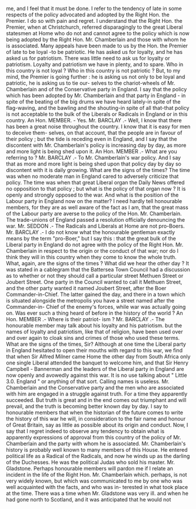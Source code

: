 me, and I feel that it must be done. I refer to the tendency of late in some respects of the policy advocated and adopted by the Right Hon. the Premier. I do so with pain and regret. I understand that the Right Hon. the Premier, when at Christchurch, referred disparagingly to the great Liberal statesmen at Home who do not and cannot agree to the policy which is now being adopted by the Right Hon. Mr. Chamberlain and those with whom he is associated. Many appeals have been made to us by the Hon. the Premier of late to be loyal -to be patriotic. He has asked us for loyalty, and he has asked us for patriotism. There was little need to ask us for loyalty or patriotism. Loyalty and patriotism we have in plenty, and to spare. Who in this country is not loyal ? Who in this country is not patriotic ? But, to my mind, the Premier is going further : he is asking us not only to be loyal and patriotic, he is asking us to tie our- selves to the chariot-wheels of Mr. Chamberlain and of the Conservative party in England. I say that the policy which has been adopted by Mr. Chamberlain and that party in England - in spite of the beating of the big drums we have heard lately-in spite of the flag-waving, and the bawling and the shouting-in spite of all that-that policy is not acceptable to the bulk of the Liberals or Radicals in England or in this country. An Hon. MEMBER. - Yes. Mr. BARCLAY .- Well, I know that there has been a great noise throughout the country. I know that it is easy for men to deceive them- selves, on that account, that the people are in favour of their policy ; but the tide is receding even in England, and I say that the discontent with Mr. Chamberlain's policy is increasing day by day, as more and more light is being shed upon it. An Hon. MEMBER .- What are you referring to ? Mr. BARCLAY .- To Mr. Chamberlain's war policy. And I say that as more and more light is being shed upon that policy day by day so discontent with it is daily growing. What are the signs of the times? The time was when no moderate man in England cared to adversely criticize that policy. The time was when that great Liberal organ the Daily News offered no opposition to that policy ; but what is the policy of that organ now ? It is openly and strongly opposed to the war. And what is the position of the Labour party in England now on the matter? I need hardly tell honourable members, for they are as well aware of the fact as I am, that the great mass of the Labour party are averse to the policy of the Hon. Mr. Chamberlain. The trade-unions of England passed a resolution officially denouncing the war. Mr. SEDDON .- The Radicals and Liberals at Home are not pro-Boers. Mr. BARCLAY .- I do not know what the honourable gentleman exactly means by the term "pro-Boer," but I say this : that the great bulk of the Liberal party in England do not agree with the policy of the Right Hon. Mr. Chamberlain in respect to the origin or the conduct of that war; nor do I think they will in this country when they come to know the whole truth. What, again, are the signs of the times ? What did we hear the other day ? It was stated in a cablegram that the Battersea Town Council had a discussion as to whether or not they should call a particular street Methuen Street or Joubert Street. One party in the Council wanted to call it Methuen Street, and the other party wanted it named Joubert Street, after the Boer Commander-in-Chief. The latter gained the day, and there in a town which is situated alongside the metropolis you have a street named after the Commander-in- Chief of the enemy's forces, while war was actually going on. Was ever such a thing heard of before in the history of the world ? An Hon. MEMBER .- Where is their patriot- ism ? Mr. BARCLAY .- The honourable member may talk about his loyalty and his patriotism. but the names of loyalty and patriotism, like that of religion, have been used over and over again to cloak sins and crimes of those who used these terms. What are the signs of the times, Sir? Although at one time the Liberal party in England hesitated to open their mouths with regard to this war, we find that when Sir Alfred Milner came Home the other day from South Africa only one single Liberal attended the banquet to welcome him, and that Sir Henry Campbell - Bannerman and the leaders of the Liberal party in England are now openly and avowedly against this war. It is no use talking about " Little 3.0. England " or anything of that sort. Calling names is useless. Mr. Chamberlain and the Conservative party and the men who are associated with him are engaged in a struggle against truth. For a time they apparently succeeded. But truth is great and in the end comes out triumphant and will prevail, and the truth is becoming better known day by day. I say to honourable members that when the historian of the future comes to write the history of this war he will, in consideration to the fair name and honour of Great Britain, say as little as possible about its origin and conduct. Now, I say that I regret indeed to observe any tendency to obtain what is apparently expressions of approval from this country of the policy of Mr. Chamberlain and the party with whom he is associated. Mr. Chamberlain's history is probably well known to many members of this House. He entered political life as a Radical of the Radicals, and now he winds up as the darling of the Duchesses. He was the political Judas who sold his master. Mr. Gladstone. Perhaps honourable members will pardon me if I relate an incident in the life of the Right Hon. Mr. Chamberlain which. perhaps, is not very widely known, but which was communicated to me by one who was well acquainted with the facts, and who was in- terested in what took place at the time. There was a time when Mr. Gladstone was very ill. and when he had gone north to Scotland, and it was anticipated that he would not 